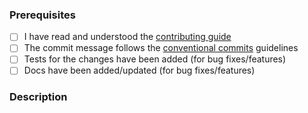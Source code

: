### Prerequisites

- [ ] I have read and understood the [contributing guide][contributing.mdx]
- [ ] The commit message follows the [conventional commits][cc] guidelines
- [ ] Tests for the changes have been added (for bug fixes/features)
- [ ] Docs have been added/updated (for bug fixes/features)

### Description

<!--TemplateBody-->

<!---

Tips:

If you're not comfortable with working with Git, we're working a guide (https://ohmyposh.dev/docs/contributing_git) to help you out.
Oh My Posh advises GitKraken (https://www.gitkraken.com/invite/nQmDPR9D) as your preferred cross platform Git GUI power tool.

-->

[contributing.mdx]: https://github.com/JanDeDobbeleer/oh-my-posh/blob/main/CONTRIBUTING.mdx
[cc]: https://www.conventionalcommits.org/en/v1.0.0/#summary
